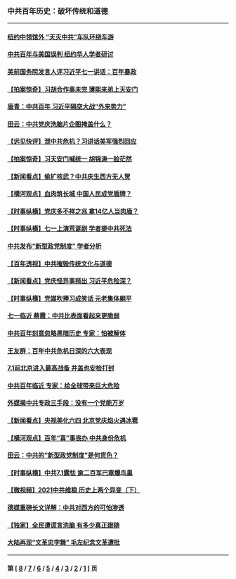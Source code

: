 ### 中共百年历史：破坏传统和道德
---
#### [纽约中领馆外 “天灭中共”车队环绕车游](../../pages/nf1176114/n13070693.md?07070430) 
#### [中共百年与美国误判 纽约华人学者研讨](../../pages/nf1176114/n13067969.md?07070430) 
#### [美前国务院发言人评习近平七一讲话：百年暴政](../../pages/nf1176114/n13066986.md?07070430) 
#### [【拍案惊奇】习胡合作事未完 薄熙来弟上天安门](../../pages/nf1176114/n13065867.md?07070430) 
#### [唐青：中共百年 习近平隔空大战“外来势力”](../../pages/nf1176114/n13065976.md?07070430) 
#### [田云：中共党庆洗脑片企图掩盖什么？](../../pages/nf1176114/n13064395.md?07070430) 
#### [【远见快评】泄中共危机？习讲话美军强烈回应](../../pages/nf1176114/n13064269.md?07070430) 
#### [【拍案惊奇】习天安门喊统一 胡锦涛一脸茫然](../../pages/nf1176114/n13063233.md?07070430) 
#### [【新闻看点】偷扩核武？中共庆生西方无人贺](../../pages/nf1176114/n13061263.md?07070430) 
#### [【横河观点】血肉筑长城 中国人民成党盾牌？](../../pages/nf1176114/n13061779.md?07070430) 
#### [【时事纵横】党庆多不祥之兆 拿14亿人当肉盾？](../../pages/nf1176114/n13061709.md?07070430) 
#### [【时事纵横】七一上演荒诞剧 学者提中共死法](../../pages/nf1176114/n13058990.md?07070430) 
#### [中共发布“新型政党制度” 学者分析](../../pages/nf1176114/n13056354.md?07070430) 
#### [【百年透视】中共摧毁传统文化与道德](../../pages/nf1176114/n13057253.md?07070430) 
#### [【新闻看点】党庆怪异事频出 习近平危险深？](../../pages/nf1176114/n13056781.md?07070430) 
#### [【时事纵横】党媒吹捧习成笑话 元老集体躺平](../../pages/nf1176114/n13056792.md?07070430) 
#### [七一临近 蔡霞：中共比表面看起来更脆弱](../../pages/nf1176114/n13056418.md?07070430) 
#### [中共百年刻意忽略黑暗历史 专家：怕被解体](../../pages/nf1176114/n13056056.md?07070430) 
#### [王友群：百年中共危机日深的六大表现](../../pages/nf1176114/n13054263.md?07070430) 
#### [7.1前北京进入最高战备 井盖也安检打封](../../pages/nf1176114/n13053641.md?07070430) 
#### [中共百年临近 专家：给全球带来巨大危险](../../pages/nf1176114/n13053663.md?07070430) 
#### [外媒揭中共专政三手段：没有一个党能万岁](../../pages/nf1176114/n13049352.md?07070430) 
#### [【新闻看点】央视美化六四 北京党庆焰火遇冰雹](../../pages/nf1176114/n13048310.md?07070430) 
#### [【横河观点】百年“喜”事丧办 中共身份危机](../../pages/nf1176114/n13049869.md?07070430) 
#### [田云：中共的“新型政党制度”是何货色？](../../pages/nf1176114/n13049010.md?07070430) 
#### [【时事纵横】中共7.1露怯 逾二百军巴塞爆鸟巢](../../pages/nf1176114/n13043076.md?07070430) 
#### [【微视频】2021中共维稳 历史上两个异变（下）](../../pages/nf1176114/n13042288.md?07070430) 
#### [德媒重磅长文详解：中共对西方的可怕渗透](../../pages/nf1176114/n13031701.md?07070430) 
#### [【独家】全民遭谎言洗脑 有多少真正跟随](../../pages/nf1176114/n12997170.md?07070430) 
#### [大陆再现“文革忠字舞” 毛左纪念文革遭批](../../pages/nf1176114/n12947385.md?07070430) 

---
#### 第 [ [8](./8.md?07070430) / [7](./7.md?07070430) / [6](./6.md?07070430) / [5](./5.md?07070430) / [4](./4.md?07070430) / [3](./3.md?07070430) / [2](./2.md?07070430) / [1](./1.md?07070430) ] 页
